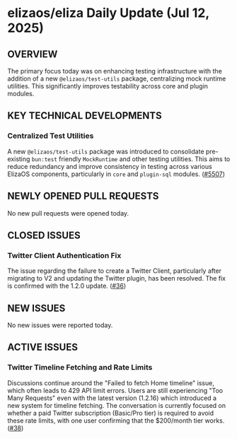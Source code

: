 # elizaos/eliza Daily Update (Jul 12, 2025)
## OVERVIEW 
The primary focus today was on enhancing testing infrastructure with the addition of a new `@elizaos/test-utils` package, centralizing mock runtime utilities. This significantly improves testability across core and plugin modules.

## KEY TECHNICAL DEVELOPMENTS

### Centralized Test Utilities
A new `@elizaos/test-utils` package was introduced to consolidate pre-existing `bun:test` friendly `MockRuntime` and other testing utilities. This aims to reduce redundancy and improve consistency in testing across various ElizaOS components, particularly in `core` and `plugin-sql` modules. ([#5507](https://github.com/elizaos/eliza/pull/5507))

## NEWLY OPENED PULL REQUESTS
No new pull requests were opened today.

## CLOSED ISSUES

### Twitter Client Authentication Fix
The issue regarding the failure to create a Twitter Client, particularly after migrating to V2 and updating the Twitter plugin, has been resolved. The fix is confirmed with the 1.2.0 update. ([#36](https://github.com/elizaos/eliza/issues/36))

## NEW ISSUES
No new issues were reported today.

## ACTIVE ISSUES

### Twitter Timeline Fetching and Rate Limits
Discussions continue around the "Failed to fetch Home timeline" issue, which often leads to 429 API limit errors. Users are still experiencing "Too Many Requests" even with the latest version (1.2.16) which introduced a new system for timeline fetching. The conversation is currently focused on whether a paid Twitter subscription (Basic/Pro tier) is required to avoid these rate limits, with one user confirming that the $200/month tier works. ([#38](https://github.com/elizaos/eliza/issues/38))